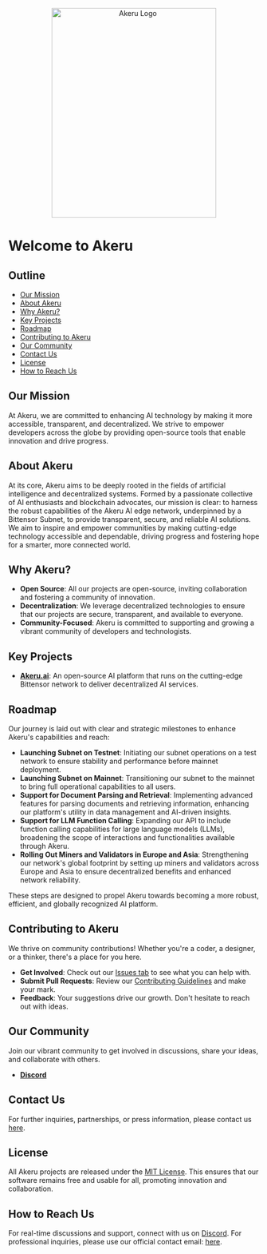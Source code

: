 <p align="center">
  <img src="https://res.cloudinary.com/resourcefulmind-inc/image/upload/v1714496867/v1_v8gjmv.png" alt="Akeru Logo" height="420" width="330" />
</p>

# Welcome to Akeru

## Outline

- [Our Mission](#our-mission)
- [About Akeru](#about-akeru)
- [Why Akeru?](#why-akeru)
- [Key Projects](#key-projects)
- [Roadmap](#roadmap)
- [Contributing to Akeru](#contributing-to-akeru)
- [Our Community](#our-community)
- [Contact Us](#contact-us)
- [License](#license)
- [How to Reach Us](#how-to-reach-us)

## Our Mission
At Akeru, we are committed to enhancing AI technology by making it more accessible, transparent, and decentralized. We strive to empower developers across the globe by providing open-source tools that enable innovation and drive progress.

## About Akeru
At its core, Akeru aims to be deeply rooted in the fields of artificial intelligence and decentralized systems. Formed by a passionate collective of AI enthusiasts and blockchain advocates, our mission is clear: to harness the robust capabilities of the Akeru AI edge network, underpinned by a Bittensor Subnet, to provide transparent, secure, and reliable AI solutions. We aim to inspire and empower communities by making cutting-edge technology accessible and dependable, driving progress and fostering hope for a smarter, more connected world.

## Why Akeru?
- **Open Source**: All our projects are open-source, inviting collaboration and fostering a community of innovation.
- **Decentralization**: We leverage decentralized technologies to ensure that our projects are secure, transparent, and available to everyone.
- **Community-Focused**: Akeru is committed to supporting and growing a vibrant community of developers and technologists.

## Key Projects
- **[Akeru.ai](https://github.com/AkeruAI/akeru/tree/main)**: An open-source AI platform that runs on the cutting-edge Bittensor network to deliver decentralized AI services.

## Roadmap

Our journey is laid out with clear and strategic milestones to enhance Akeru's capabilities and reach:

- **Launching Subnet on Testnet**: Initiating our subnet operations on a test network to ensure stability and performance before mainnet deployment.
- **Launching Subnet on Mainnet**: Transitioning our subnet to the mainnet to bring full operational capabilities to all users.
- **Support for Document Parsing and Retrieval**: Implementing advanced features for parsing documents and retrieving information, enhancing our platform's utility in data management and AI-driven insights.
- **Support for LLM Function Calling**: Expanding our API to include function calling capabilities for large language models (LLMs), broadening the scope of interactions and functionalities available through Akeru.
- **Rolling Out Miners and Validators in Europe and Asia**: Strengthening our network's global footprint by setting up miners and validators across Europe and Asia to ensure decentralized benefits and enhanced network reliability.

These steps are designed to propel Akeru towards becoming a more robust, efficient, and globally recognized AI platform.

## Contributing to Akeru

We thrive on community contributions! Whether you're a coder, a designer, or a thinker, there's a place for you here.

- **Get Involved**: Check out our [Issues tab](https://github.com/AkeruAI/akeru/issues) to see what you can help with.
- **Submit Pull Requests**: Review our [Contributing Guidelines](https://github.com/AkeruAI/akeru/blob/main/CONTRIBUTING.md) and make your mark.
- **Feedback**: Your suggestions drive our growth. Don't hesitate to reach out with ideas.

## Our Community
Join our vibrant community to get involved in discussions, share your ideas, and collaborate with others.

- **[Discord](#)**

## Contact Us
For further inquiries, partnerships, or press information, please contact us [here](mailto:guibibeau@gmail.com).

## License
All Akeru projects are released under the [MIT License](https://opensource.org/license/MIT). This ensures that our software remains free and usable for all, promoting innovation and collaboration.

## How to Reach Us
For real-time discussions and support, connect with us on [Discord](#). For professional inquiries, please use our official contact email: [here](mailto:guibibeau@gmail.com).

